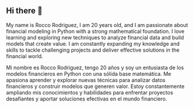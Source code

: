 ## Hi there 👋

My name is Rocco Rodriguez, I am 20 years old, and I am passionate about financial modeling in Python with a strong mathematical foundation. I love learning and exploring new techniques to analyze financial data and build models that create value. I am constantly expanding my knowledge and skills to tackle challenging projects and deliver effective solutions in the financial world.

Mi nombre es Rocco Rodriguez, tengo 20 años y soy un entusiasta de los modelos financieros en Python con una sólida base matemática. Me apasiona aprender y explorar nuevas técnicas para analizar datos financieros y construir modelos que generen valor. Estoy constantemente ampliando mis conocimientos y habilidades para enfrentar proyectos desafiantes y aportar soluciones efectivas en el mundo financiero.
